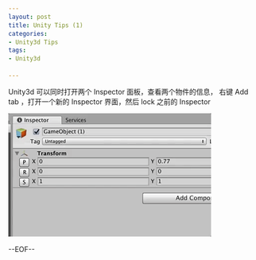 ```yaml
---
layout: post
title: Unity Tips (1)
categories:
- Unity3d Tips
tags:
- Unity3d

---
```


Unity3d 可以同时打开两个 Inspector 面板，查看两个物件的信息， 右键 Add tab ，打开一个新的 Inspector 界面，然后 lock 之前的 Inspector

![Diagram](/blogImages/inspector.gif)

--EOF--						